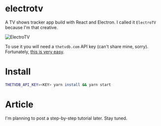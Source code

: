 # electrotv
A TV shows tracker app build with React and Electron.  I called it `ElectroTV` because I'm that creative.

![ElectroTV](https://www.dropbox.com/s/9zpehporuu2uxct/electro-tv-screen.png?raw=1)

To use it you will need a `thetvdb.com` API key (can't share mine, sorry). Fortunately, [this is very easy](https://www.thetvdb.com/?tab=apiregister).

Install
=====

```bash
THETVDB_API_KEY=<KEY> yarn install && yarn start
```

Article
=====
I'm planning to post a step-by-step tutorial later. Stay tuned.
